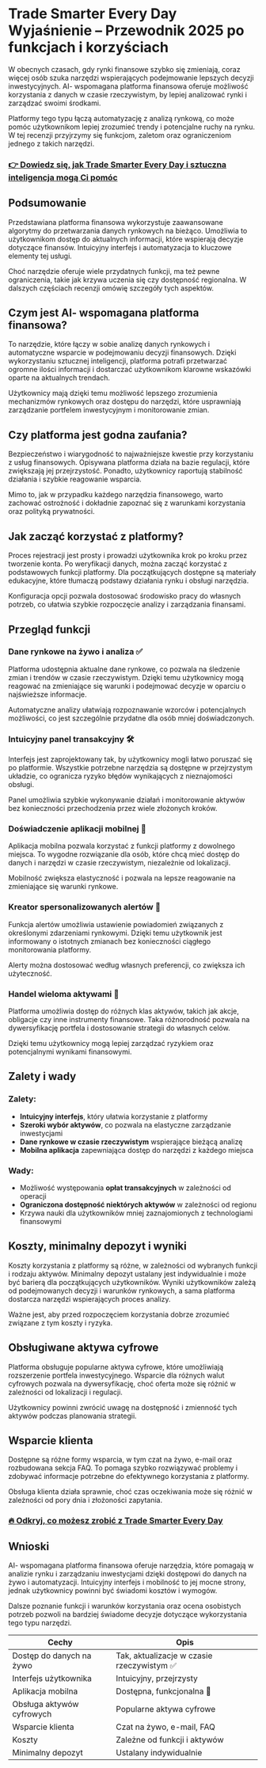 # Trade Smarter Every Day Wyjaśnienie – Przewodnik 2025 po funkcjach i korzyściach
 

W obecnych czasach, gdy rynki finansowe szybko się zmieniają, coraz więcej osób szuka narzędzi wspierających podejmowanie lepszych decyzji inwestycyjnych. AI- wspomagana platforma finansowa oferuje możliwość korzystania z danych w czasie rzeczywistym, by lepiej analizować rynki i zarządzać swoimi środkami.

Platformy tego typu łączą automatyzację z analizą rynkową, co może pomóc użytkownikom lepiej zrozumieć trendy i potencjalne ruchy na rynku. W tej recenzji przyjrzymy się funkcjom, zaletom oraz ograniczeniom jednego z takich narzędzi.

### [👉 Dowiedz się, jak Trade Smarter Every Day i sztuczna inteligencja mogą Ci pomóc](https://da.gd/CYcvJP)
## Podsumowanie

Przedstawiana platforma finansowa wykorzystuje zaawansowane algorytmy do przetwarzania danych rynkowych na bieżąco. Umożliwia to użytkownikom dostęp do aktualnych informacji, które wspierają decyzje dotyczące finansów. Intuicyjny interfejs i automatyzacja to kluczowe elementy tej usługi.

Choć narzędzie oferuje wiele przydatnych funkcji, ma też pewne ograniczenia, takie jak krzywa uczenia się czy dostępność regionalna. W dalszych częściach recenzji omówię szczegóły tych aspektów.

## Czym jest AI- wspomagana platforma finansowa?

To narzędzie, które łączy w sobie analizę danych rynkowych i automatyczne wsparcie w podejmowaniu decyzji finansowych. Dzięki wykorzystaniu sztucznej inteligencji, platforma potrafi przetwarzać ogromne ilości informacji i dostarczać użytkownikom klarowne wskazówki oparte na aktualnych trendach.

Użytkownicy mają dzięki temu możliwość lepszego zrozumienia mechanizmów rynkowych oraz dostępu do narzędzi, które usprawniają zarządzanie portfelem inwestycyjnym i monitorowanie zmian.

## Czy platforma jest godna zaufania?

Bezpieczeństwo i wiarygodność to najważniejsze kwestie przy korzystaniu z usług finansowych. Opisywana platforma działa na bazie regulacji, które zwiększają jej przejrzystość. Ponadto, użytkownicy raportują stabilność działania i szybkie reagowanie wsparcia.

Mimo to, jak w przypadku każdego narzędzia finansowego, warto zachować ostrożność i dokładnie zapoznać się z warunkami korzystania oraz polityką prywatności.

## Jak zacząć korzystać z platformy?

Proces rejestracji jest prosty i prowadzi użytkownika krok po kroku przez tworzenie konta. Po weryfikacji danych, można zacząć korzystać z podstawowych funkcji platformy. Dla początkujących dostępne są materiały edukacyjne, które tłumaczą podstawy działania rynku i obsługi narzędzia.

Konfiguracja opcji pozwala dostosować środowisko pracy do własnych potrzeb, co ułatwia szybkie rozpoczęcie analizy i zarządzania finansami.

## Przegląd funkcji  

### Dane rynkowe na żywo i analiza ✅

Platforma udostępnia aktualne dane rynkowe, co pozwala na śledzenie zmian i trendów w czasie rzeczywistym. Dzięki temu użytkownicy mogą reagować na zmieniające się warunki i podejmować decyzje w oparciu o najświeższe informacje.

Automatyczne analizy ułatwiają rozpoznawanie wzorców i potencjalnych możliwości, co jest szczególnie przydatne dla osób mniej doświadczonych.

### Intuicyjny panel transakcyjny 🛠️

Interfejs jest zaprojektowany tak, by użytkownicy mogli łatwo poruszać się po platformie. Wszystkie potrzebne narzędzia są dostępne w przejrzystym układzie, co ogranicza ryzyko błędów wynikających z nieznajomości obsługi.

Panel umożliwia szybkie wykonywanie działań i monitorowanie aktywów bez konieczności przechodzenia przez wiele złożonych kroków.

### Doświadczenie aplikacji mobilnej 📱

Aplikacja mobilna pozwala korzystać z funkcji platformy z dowolnego miejsca. To wygodne rozwiązanie dla osób, które chcą mieć dostęp do danych i narzędzi w czasie rzeczywistym, niezależnie od lokalizacji.

Mobilność zwiększa elastyczność i pozwala na lepsze reagowanie na zmieniające się warunki rynkowe.

### Kreator spersonalizowanych alertów 🔔

Funkcja alertów umożliwia ustawienie powiadomień związanych z określonymi zdarzeniami rynkowymi. Dzięki temu użytkownik jest informowany o istotnych zmianach bez konieczności ciągłego monitorowania platformy.

Alerty można dostosować według własnych preferencji, co zwiększa ich użyteczność.

### Handel wieloma aktywami 💼

Platforma umożliwia dostęp do różnych klas aktywów, takich jak akcje, obligacje czy inne instrumenty finansowe. Taka różnorodność pozwala na dywersyfikację portfela i dostosowanie strategii do własnych celów.

Dzięki temu użytkownicy mogą lepiej zarządzać ryzykiem oraz potencjalnymi wynikami finansowymi.

## Zalety i wady

### Zalety:  
- **Intuicyjny interfejs**, który ułatwia korzystanie z platformy  
- **Szeroki wybór aktywów**, co pozwala na elastyczne zarządzanie inwestycjami  
- **Dane rynkowe w czasie rzeczywistym** wspierające bieżącą analizę  
- **Mobilna aplikacja** zapewniająca dostęp do narzędzi z każdego miejsca  

### Wady:  
- Możliwość występowania **opłat transakcyjnych** w zależności od operacji  
- **Ograniczona dostępność niektórych aktywów** w zależności od regionu  
- Krzywa nauki dla użytkowników mniej zaznajomionych z technologiami finansowymi  

## Koszty, minimalny depozyt i wyniki

Koszty korzystania z platformy są różne, w zależności od wybranych funkcji i rodzaju aktywów. Minimalny depozyt ustalany jest indywidualnie i może być barierą dla początkujących użytkowników. Wyniki użytkowników zależą od podejmowanych decyzji i warunków rynkowych, a sama platforma dostarcza narzędzi wspierających proces analizy.

Ważne jest, aby przed rozpoczęciem korzystania dobrze zrozumieć związane z tym koszty i ryzyka.

## Obsługiwane aktywa cyfrowe

Platforma obsługuje popularne aktywa cyfrowe, które umożliwiają rozszerzenie portfela inwestycyjnego. Wsparcie dla różnych walut cyfrowych pozwala na dywersyfikację, choć oferta może się różnić w zależności od lokalizacji i regulacji.

Użytkownicy powinni zwrócić uwagę na dostępność i zmienność tych aktywów podczas planowania strategii.

## Wsparcie klienta

Dostępne są różne formy wsparcia, w tym czat na żywo, e-mail oraz rozbudowana sekcja FAQ. To pomaga szybko rozwiązywać problemy i zdobywać informacje potrzebne do efektywnego korzystania z platformy.

Obsługa klienta działa sprawnie, choć czas oczekiwania może się różnić w zależności od pory dnia i złożoności zapytania.

### [🔥 Odkryj, co możesz zrobić z Trade Smarter Every Day](https://da.gd/CYcvJP)
## Wnioski

AI- wspomagana platforma finansowa oferuje narzędzia, które pomagają w analizie rynku i zarządzaniu inwestycjami dzięki dostępowi do danych na żywo i automatyzacji. Intuicyjny interfejs i mobilność to jej mocne strony, jednak użytkownicy powinni być świadomi kosztów i wymogów.

Dalsze poznanie funkcji i warunków korzystania oraz ocena osobistych potrzeb pozwoli na bardziej świadome decyzje dotyczące wykorzystania tego typu narzędzi.

| Cechy                      | Opis                                           |
|----------------------------|------------------------------------------------|
| Dostęp do danych na żywo    | Tak, aktualizacje w czasie rzeczywistym ✅      |
| Interfejs użytkownika       | Intuicyjny, przejrzysty                         |
| Aplikacja mobilna           | Dostępna, funkcjonalna 📱                        |
| Obsługa aktywów cyfrowych  | Popularne aktywa cyfrowe                         |
| Wsparcie klienta            | Czat na żywo, e-mail, FAQ                        |
| Koszty                     | Zależne od funkcji i aktywów                     |
| Minimalny depozyt           | Ustalany indywidualnie                            |